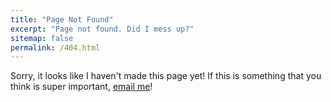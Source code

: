 ```yaml
---
title: "Page Not Found"
excerpt: "Page not found. Did I mess up?"
sitemap: false
permalink: /404.html
---
```


Sorry, it looks like I haven't made this page yet! If this is something that you think is super important, [email me](mailto:pfh@uoregon.edu)!
